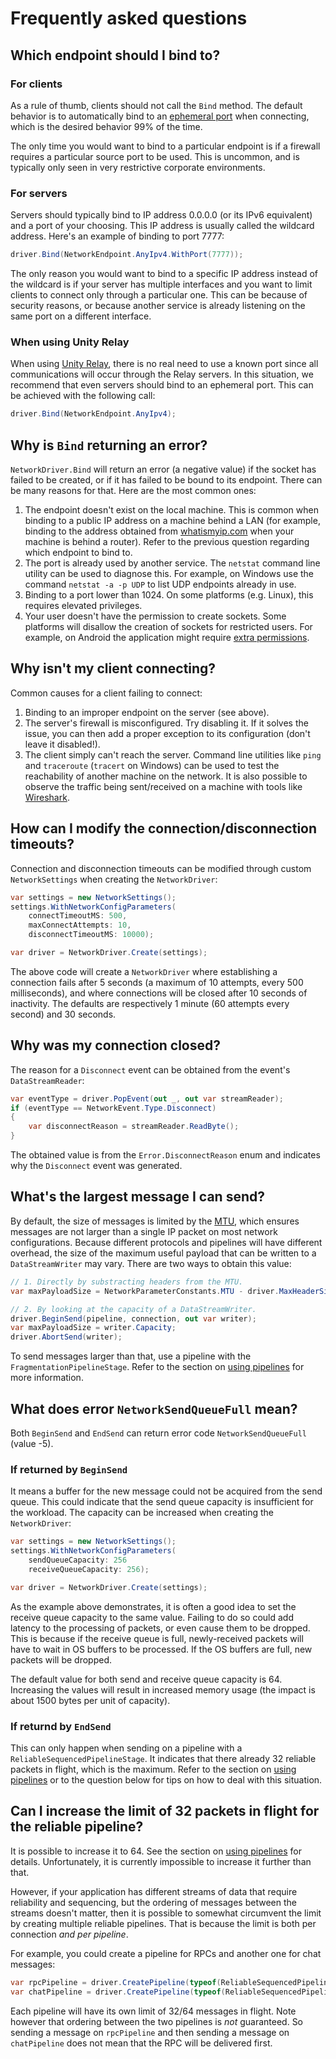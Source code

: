 # Frequently asked questions

## Which endpoint should I bind to?

### For clients

As a rule of thumb, clients should not call the `Bind` method. The default behavior is to automatically bind to an [ephemeral port](https://en.wikipedia.org/wiki/Ephemeral_port) when connecting, which is the desired behavior 99% of the time.

The only time you would want to bind to a particular endpoint is if a firewall requires a particular source port to be used. This is uncommon, and is typically only seen in very restrictive corporate environments.

### For servers

Servers should typically bind to IP address 0.0.0.0 (or its IPv6 equivalent) and a port of your choosing. This IP address is usually called the wildcard address. Here's an example of binding to port 7777:

```csharp
driver.Bind(NetworkEndpoint.AnyIpv4.WithPort(7777));
```

The only reason you would want to bind to a specific IP address instead of the wildcard is if your server has multiple interfaces and you want to limit clients to connect only through a particular one. This can be because of security reasons, or because another service is already listening on the same port on a different interface.

### When using Unity Relay

When using [Unity Relay](https://unity.com/products/relay), there is no real need to use a known port since all communications will occur through the Relay servers. In this situation, we recommend that even servers should bind to an ephemeral port. This can be achieved with the following call:

```csharp
driver.Bind(NetworkEndpoint.AnyIpv4);
```

## Why is `Bind` returning an error?

`NetworkDriver.Bind` will return an error (a negative value) if the socket has failed to be created, or if it has failed to be bound to its endpoint. There can be many reasons for that. Here are the most common ones:

1. The endpoint doesn't exist on the local machine. This is common when binding to a public IP address on a machine behind a LAN (for example, binding to the address obtained from [whatismyip.com](https://www.whatismyip.com/) when your machine is behind a router). Refer to the previous question regarding which endpoint to bind to.
2. The port is already used by another service. The `netstat` command line utility can be used to diagnose this. For example, on Windows use the command `netstat -a -p UDP` to list UDP endpoints already in use.
3. Binding to a port lower than 1024. On some platforms (e.g. Linux), this requires elevated privileges.
4. Your user doesn't have the permission to create sockets. Some platforms will disallow the creation of sockets for restricted users. For example, on Android the application might require [extra permissions](https://docs.unity3d.com/2022.2/Documentation/Manual/android-permissions-in-unity.html).

## Why isn't my client connecting?

Common causes for a client failing to connect:

1. Binding to an improper endpoint on the server (see above).
2. The server's firewall is misconfigured. Try disabling it. If it solves the issue, you can then add a proper exception to its configuration (don't leave it disabled!).
3. The client simply can't reach the server. Command line utilities like `ping` and `traceroute` (`tracert` on Windows) can be used to test the reachability of another machine on the network. It is also possible to observe the traffic being sent/received on a machine with tools like [Wireshark](https://www.wireshark.org/).

## How can I modify the connection/disconnection timeouts?

Connection and disconnection timeouts can be modified through custom `NetworkSettings` when creating the `NetworkDriver`:

```csharp
var settings = new NetworkSettings();
settings.WithNetworkConfigParameters(
    connectTimeoutMS: 500,
    maxConnectAttempts: 10,
    disconnectTimeoutMS: 10000);

var driver = NetworkDriver.Create(settings);
```

The above code will create a `NetworkDriver` where establishing a connection fails after 5 seconds (a maximum of 10 attempts, every 500 milliseconds), and where connections will be closed after 10 seconds of inactivity. The defaults are respectively 1 minute (60 attempts every second) and 30 seconds.

## Why was my connection closed?

The reason for a `Disconnect` event can be obtained from the event's `DataStreamReader`:

```csharp
var eventType = driver.PopEvent(out _, out var streamReader);
if (eventType == NetworkEvent.Type.Disconnect)
{
    var disconnectReason = streamReader.ReadByte();
}
```

The obtained value is from the `Error.DisconnectReason` enum and indicates why the `Disconnect` event was generated.

## What's the largest message I can send?

By default, the size of messages is limited by the [MTU](https://en.wikipedia.org/wiki/Maximum_transmission_unit), which ensures messages are not larger than a single IP packet on most network configurations. Because different protocols and pipelines will have different overhead, the size of the maximum useful payload that can be written to a `DataStreamWriter` may vary. There are two ways to obtain this value:

```csharp
// 1. Directly by substracting headers from the MTU.
var maxPayloadSize = NetworkParameterConstants.MTU - driver.MaxHeaderSize(pipeline);

// 2. By looking at the capacity of a DataStreamWriter.
driver.BeginSend(pipeline, connection, out var writer);
var maxPayloadSize = writer.Capacity;
driver.AbortSend(writer);
```

To send messages larger than that, use a pipeline with the `FragmentationPipelineStage`. Refer to the section on [using pipelines](pipelines-usage.md) for more information.

## What does error `NetworkSendQueueFull` mean?

Both `BeginSend` and `EndSend` can return error code `NetworkSendQueueFull` (value -5).

### If returned by `BeginSend`

It means a buffer for the new message could not be acquired from the send queue. This could indicate that the send queue capacity is insufficient for the workload. The capacity can be increased when creating the `NetworkDriver`:

```csharp
var settings = new NetworkSettings();
settings.WithNetworkConfigParameters(
    sendQueueCapacity: 256
    receiveQueueCapacity: 256);

var driver = NetworkDriver.Create(settings);
```

As the example above demonstrates, it is often a good idea to set the receive queue capacity to the same value. Failing to do so could add latency to the processing of packets, or even cause them to be dropped. This is because if the receive queue is full, newly-received packets will have to wait in OS buffers to be processed. If the OS buffers are full, new packets will be dropped.

The default value for both send and receive queue capacity is 64. Increasing the values will result in increased memory usage (the impact is about 1500 bytes per unit of capacity).

### If returnd by `EndSend`

This can only happen when sending on a pipeline with a `ReliableSequencedPipelineStage`. It indicates that there already 32 reliable packets in flight, which is the maximum. Refer to the section on [using pipelines](pipelines-usage.md) or to the question below for tips on how to deal with this situation.

## Can I increase the limit of 32 packets in flight for the reliable pipeline?

It is possible to increase it to 64. See the section on [using pipelines](pipelines-usage.md) for details. Unfortunately, it is currently impossible to increase it further than that.

However, if your application has different streams of data that require reliability and sequencing, but the ordering of messages between the streams doesn't matter, then it is possible to somewhat circumvent the limit by creating multiple reliable pipelines. That is because the limit is both per connection *and per pipeline*.

For example, you could create a pipeline for RPCs and another one for chat messages:

```csharp
var rpcPipeline = driver.CreatePipeline(typeof(ReliableSequencedPipelineStage));
var chatPipeline = driver.CreatePipeline(typeof(ReliableSequencedPipelineStage));
```

Each pipeline will have its own limit of 32/64 messages in flight. Note however that ordering between the two pipelines is *not* guaranteed. So sending a message on `rpcPipeline` and then sending a message on `chatPipeline` does not mean that the RPC will be delivered first.
